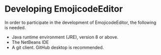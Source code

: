 # Developing EmojicodeEditor

In order to participate in the development of EmojicodeEditor, the following is needed.

- Java runtime environment (JRE), version 8 or above.
- The NetBeans IDE
- A git client. GitHub desktop is recommended.
